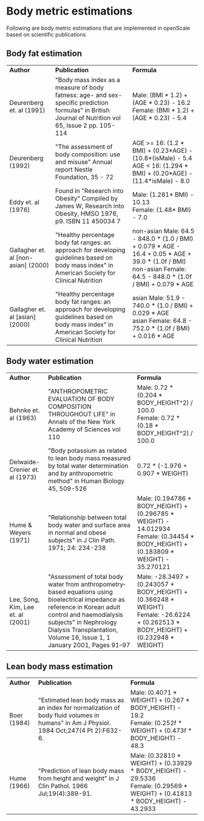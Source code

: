 # Body metric estimations

Following are body metric estimations that are implemented in openScale based on scientific publications

## Body fat estimation

<table>
<tr>
<td><b>Author</b></td>
<td><b>Publication</b></td>
<td><b>Formula</b></td>
</tr>
<tr>
<td>Deurenberg et. al (1991)</td>
<td>"Body mass index as a measure of body fatness: age- and sex-specific prediction formulas" in British Journal of Nutrition vol 65, Issue 2 pp. 105-114</td>
<td> 
Male: (BMI * 1.2) + (AGE * 0.23) - 16.2 <br>
Female: (BMI * 1.2) + (AGE * 0.23) - 5.4
</td>
</tr>
<tr>
<td>Deurenberg (1992)</td>
<td>"The  assessment  of  body  composition:  use  and
misuse" Annual report Nestle Foundation, 35 - 72</td>
<td> AGE >= 16: (1.2 * BMI) + (0.23*AGE) - (10.8*(isMale) - 5.4 <br>
AGE < 16: (1.294 * BMI) + (0.20*AGE) - (11.4*isMale) - 8.0</td>
</tr>
<tr>
<td>Eddy et. al (1976)</td>
<td>Found in "Research into Obesity" Compiled by James W, Research into Obesity, HMSO 1976, p9. ISBN 11 450034 7</td>
<td> Male: (1.281* BMI) - 10.13 <br>
Female: (1.48* BMI) - 7.0</td>
</tr>
<tr>
<td>Gallagher et. al [non-asian] (2000)</td>
<td>"Healthy percentage body fat ranges: an approach for developing guidelines based on body mass index" in American Society for Clinical Nutrition</td>
<td> non-asian Male: 64.5 - 848.0 * (1.0 / BMI) + 0.079 * AGE - 16.4 + 0.05 * AGE + 39.0 * (1.0f / BMI) <br>
non-asian Female: 64.5 - 848.0 * (1.0f / BMI) + 0.079 * AGE</td>
</tr>
<tr>
<td>Gallagher et. al [asian] (2000)</td>
<td>"Healthy percentage body fat ranges: an approach for developing guidelines based on body mass index" in American Society for Clinical Nutrition</td>
<td>asian Male: 51.9 - 740.0 * (1.0 / BMI) + 0.029 * AGE<br>
asian Female: 64.8 - 752.0 * (1.0f / BMI) + 0.016 * AGE
</tr>
</table>

## Body water estimation

<table>
<tr>
<td><b>Author</b></td>
<td><b>Publication</b></td>
<td><b>Formula</b></td>
</tr>
<tr>
<td>Behnke et. al (1963)</td>
<td>"ANTHROPOMETRIC EVALUATION OF BODY COMPOSITION THROUGHOUT LIFE" in Annals of the New York Academy of Sciences vol 110</td>
<td> 
Male: 0.72 * (0.204 * BODY_HEIGHT^2) / 100.0 <br>
Female: 0.72 * (0.18 * BODY_HEIGHT^2) / 100.0
</td>
</tr>
<tr>
<td>Delwaide-Crenier et. al (1973)</td>
<td>"Body potassium as related to lean body mass measured by total water determination and by anthropometric method" in Human Biology 45, 509-526</td>
<td> 0.72 * (-1.976 + 0.907 * WEIGHT)</td>
</tr>
<tr>
<td>Hume & Weyers (1971)</td>
<td>"Relationship between total body water and surface area in normal and obese subjects" in J Clin Path. 1971; 24: 234-238</td>
<td> Male: (0.194786 * BODY_HEIGHT) + (0.296785 * WEIGHT) - 14.012934<br>
Female: (0.34454 * BODY_HEIGHT) + (0.183809 * WEIGHT) - 35.270121</td>
</tr>
<tr>
<td>Lee, Song, Kim, Lee et. al (2001)</td>
<td>"Assessment of total body water from anthropometry‐based equations using bioelectrical impedance as reference in Korean adult control and haemodialysis subjects" in Nephrology Dialysis Transplantation, Volume 16, Issue 1, 1 January 2001, Pages 91–97</td>
<td> Male: -28.3497 + (0.243057 * BODY_HEIGHT) + (0.366248 * WEIGHT) <br>
Female: -26.6224 + (0.262513 * BODY_HEIGHT) + (0.232948 * WEIGHT)</td>
</tr>
</table>

## Lean body mass estimation

<table>
<tr>
<td><b>Author</b></td>
<td><b>Publication</b></td>
<td><b>Formula</b></td>
</tr>
<tr>
<td>Boer (1984)</td>
<td>"Estimated lean body mass as an index for normalization of body fluid volumes in humans" in Am J Physiol. 1984 Oct;247(4 Pt 2):F632-6.</td>
<td> 
Male: (0.4071 * WEIGHT) + (0.267 * BODY_HEIGHT) - 19.2 <br>
Female: (0.252f * WEIGHT) + (0.473f * BODY_HEIGHT) - 48.3
</td>
</tr>
<tr>
<td>Hume (1966)</td>
<td>"Prediction of lean body mass from height and weight" in J Clin Pathol. 1966 Jul;19(4):389-91.</td>
<td>
Male: (0.32810 * WEIGHT) + (0.33929 * BODY_HEIGHT) - 29.5336 <br>
Female: (0.29569 * WEIGHT) + (0.41813 * BODY_HEIGHT) - 43.2933</td>
</tr>
</table>
